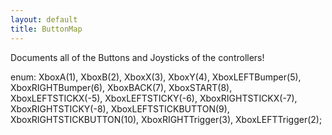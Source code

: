 ```yaml
---
layout: default
title: ButtonMap
---
```

Documents all of the Buttons and Joysticks of the controllers!

enum:
    XboxA(1),
    XboxB(2),
    XboxX(3),
    XboxY(4),
    XboxLEFTBumper(5),
    XboxRIGHTBumper(6),
    XboxBACK(7),
    XboxSTART(8),
    XboxLEFTSTICKX(-5),
    XboxLEFTSTICKY(-6),
    XboxRIGHTSTICKX(-7),
    XboxRIGHTSTICKY(-8),
    XboxLEFTSTICKBUTTON(9),
    XboxRIGHTSTICKBUTTON(10),
    XboxRIGHTTrigger(3),
    XboxLEFTTrigger(2);
